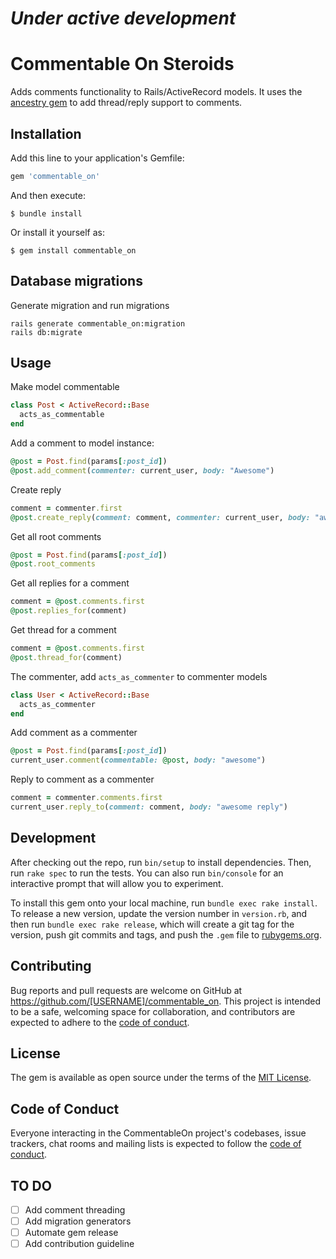 # _**Under active development**_

# Commentable On Steroids 

Adds comments functionality to Rails/ActiveRecord models. It uses the [ancestry gem](https://github.com/stefankroes/ancestry) to add thread/reply support to comments.

## Installation

Add this line to your application's Gemfile:

```ruby
gem 'commentable_on'
```

And then execute:

    $ bundle install

Or install it yourself as:

    $ gem install commentable_on

## Database migrations

Generate migration and run migrations

```shell
rails generate commentable_on:migration
rails db:migrate
```

## Usage

Make model commentable

```ruby
class Post < ActiveRecord::Base
  acts_as_commentable
end
```

Add a comment to model instance:
  ```ruby
  @post = Post.find(params[:post_id])
  @post.add_comment(commenter: current_user, body: "Awesome")
   ```

Create reply
```ruby
comment = commenter.first
@post.create_reply(comment: comment, commenter: current_user, body: "awesome reply")
```

Get all root comments
```ruby
@post = Post.find(params[:post_id])
@post.root_comments
```

Get all replies for a comment
```ruby
comment = @post.comments.first
@post.replies_for(comment)
```

Get thread for a comment
```ruby
comment = @post.comments.first
@post.thread_for(comment)
```

The commenter, add `acts_as_commenter` to commenter models
```ruby
class User < ActiveRecord::Base
  acts_as_commenter
end
```

Add comment as a commenter
```ruby
@post = Post.find(params[:post_id])
current_user.comment(commentable: @post, body: "awesome")
```

Reply to comment as a commenter
```ruby
comment = commenter.comments.first
current_user.reply_to(comment: comment, body: "awesome reply")
```
  
## Development

After checking out the repo, run `bin/setup` to install dependencies. Then, run `rake spec` to run the tests. You can also run `bin/console` for an interactive prompt that will allow you to experiment.

To install this gem onto your local machine, run `bundle exec rake install`. To release a new version, update the version number in `version.rb`, and then run `bundle exec rake release`, which will create a git tag for the version, push git commits and tags, and push the `.gem` file to [rubygems.org](https://rubygems.org).

## Contributing

Bug reports and pull requests are welcome on GitHub at https://github.com/[USERNAME]/commentable_on. This project is intended to be a safe, welcoming space for collaboration, and contributors are expected to adhere to the [code of conduct](https://github.com/[USERNAME]/commentable_on/blob/master/CODE_OF_CONDUCT.md).


## License

The gem is available as open source under the terms of the [MIT License](https://opensource.org/licenses/MIT).

## Code of Conduct

Everyone interacting in the CommentableOn project's codebases, issue trackers, chat rooms and mailing lists is expected to follow the [code of conduct](https://github.com/[USERNAME]/commentable_on/blob/master/CODE_OF_CONDUCT.md).

## TO DO

- [ ] Add comment threading
- [ ] Add migration generators 
- [ ] Automate gem release
- [ ] Add contribution guideline

